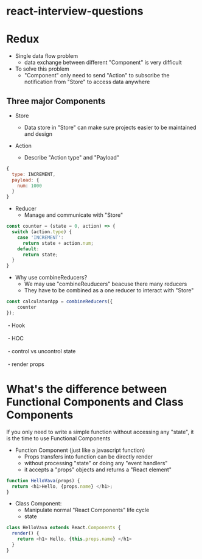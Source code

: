# react-interview-questions



# Redux

- Single data flow problem
    - data exchange between different "Component" is very difficult
- To solve this problem
    - "Component" only need to send "Action" to subscribe the notification from "Store" 
                        to access data anywhere


## Three major Components
- Store
    - Data store in "Store" can make sure projects easier to be maintained and design

- Action 
    - Describe "Action type" and "Payload"

```javascript
{
  type: INCREMENT,  
  payload: {
    num: 1000
  }  
}
```

- Reducer
    - Manage and communicate with "Store"

```javascript
const counter = (state = 0, action) => {
  switch (action.type) {
    case 'INCREMENT':
      return state + action.num;    
    default:
      return state;
  }
}
```


- Why use combineReducers?
    - We may use "combineReuducers" beacuse there many reducers
    - They have to be combined as a one reducer to interact with "Store"

```javascript
const calculatorApp = combineReducers({
    counter
});
```


・Hook

・HOC

・control vs uncontrol state

・render props

# What's the difference between Functional Components and Class Components
If you only need to write a simple function without accessing any "state", it is the time to use Functional Components

- Function Component (just like a javascript function)
  - Props transfers into function can be directly render
  - without processing "state" or doing any "event handlers"
  - it accepts a "props" objects and returns a "React element"

```javascript
function HelloVava(props) {
  return <h1>Hello, {props.name} </h1>;
}
```

- Class Component: 
  - Manipulate normal "React Components" life cycle
  - state 
  
```javascript
class HelloVava extends React.Components {
  render() {
    return <h1> Hello, {this.props.name} </h1>
  }
}
```


